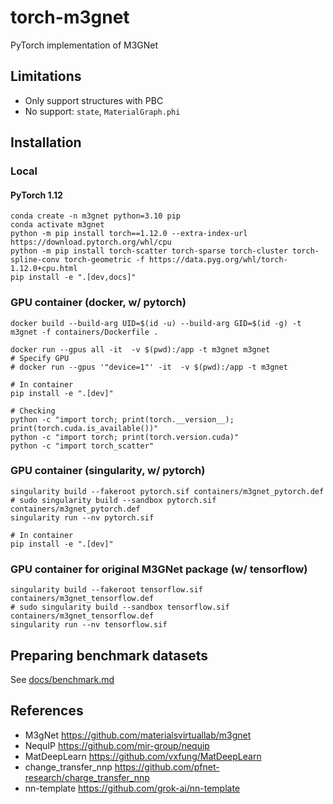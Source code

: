 # torch-m3gnet
PyTorch implementation of M3GNet

## Limitations

- Only support structures with PBC
- No support: `state`, `MaterialGraph.phi`

## Installation

### Local

#### PyTorch 1.12

```shell
conda create -n m3gnet python=3.10 pip
conda activate m3gnet
python -m pip install torch==1.12.0 --extra-index-url https://download.pytorch.org/whl/cpu
python -m pip install torch-scatter torch-sparse torch-cluster torch-spline-conv torch-geometric -f https://data.pyg.org/whl/torch-1.12.0+cpu.html
pip install -e ".[dev,docs]"
```

### GPU container (docker, w/ pytorch)

```shell
docker build --build-arg UID=$(id -u) --build-arg GID=$(id -g) -t m3gnet -f containers/Dockerfile .

docker run --gpus all -it  -v $(pwd):/app -t m3gnet m3gnet
# Specify GPU
# docker run --gpus '"device=1"' -it  -v $(pwd):/app -t m3gnet

# In container
pip install -e ".[dev]"

# Checking
python -c "import torch; print(torch.__version__); print(torch.cuda.is_available())"
python -c "import torch; print(torch.version.cuda)"
python -c "import torch_scatter"
```

### GPU container (singularity, w/ pytorch)

```shell
singularity build --fakeroot pytorch.sif containers/m3gnet_pytorch.def
# sudo singularity build --sandbox pytorch.sif containers/m3gnet_pytorch.def
singularity run --nv pytorch.sif

# In container
pip install -e ".[dev]"
```

### GPU container for original M3GNet package (w/ tensorflow)

```shell
singularity build --fakeroot tensorflow.sif containers/m3gnet_tensorflow.def
# sudo singularity build --sandbox tensorflow.sif containers/m3gnet_tensorflow.def
singularity run --nv tensorflow.sif
```

## Preparing benchmark datasets

See [docs/benchmark.md](docs/benchmark.md)

## References
- M3gNet <https://github.com/materialsvirtuallab/m3gnet>
- NequIP <https://github.com/mir-group/nequip>
- MatDeepLearn <https://github.com/vxfung/MatDeepLearn>
- change_transfer_nnp <https://github.com/pfnet-research/charge_transfer_nnp>
- nn-template <https://github.com/grok-ai/nn-template>

